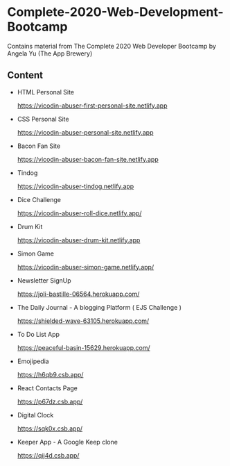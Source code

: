 # Complete-2020-Web-Development-Bootcamp
Contains material from The Complete 2020 Web Developer Bootcamp by Angela Yu (The App Brewery)

## Content

- HTML Personal Site 
   
   https://vicodin-abuser-first-personal-site.netlify.app
   
  
- CSS Personal Site
   
   https://vicodin-abuser-personal-site.netlify.app
  
- Bacon Fan Site
   
   https://vicodin-abuser-bacon-fan-site.netlify.app
  
- Tindog 
   
   https://vicodin-abuser-tindog.netlify.app

- Dice Challenge 
   
   https://vicodin-abuser-roll-dice.netlify.app/   
   
- Drum Kit
   
   https://vicodin-abuser-drum-kit.netlify.app

- Simon Game
   
   https://vicodin-abuser-simon-game.netlify.app/
   
- Newsletter SignUp

   https://joli-bastille-06564.herokuapp.com/
   
- The Daily Journal - A blogging Platform ( EJS Challenge )

   https://shielded-wave-63105.herokuapp.com/
   
- To Do List App 

   https://peaceful-basin-15629.herokuapp.com/
   
- Emojipedia

   https://h6qb9.csb.app/
   
- React Contacts Page

   https://p67dz.csb.app/
   
- Digital Clock
   
   https://sqk0x.csb.app/
   
- Keeper App - A Google Keep clone
   
   https://qij4d.csb.app/
